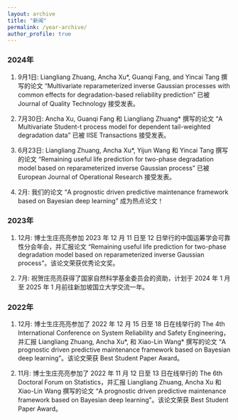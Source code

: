 ```yaml
---
layout: archive
title: "新闻"
permalink: /year-archive/
author_profile: true
---
```


### 2024年 

1. 9月1日: Liangliang Zhuang, Ancha Xu\*, Guanqi Fang, and Yincai Tang 撰写的论文 “Multivariate reparameterized inverse Gaussian processes with common effects for degradation-based reliability prediction” 已被 Journal of Quality Technology 接受发表。

1. 7月30日: Ancha Xu, Guanqi Fang 和 Liangliang Zhuang\* 撰写的论文 “A Multivariate Student-t process model for dependent tail-weighted degradation data” 已被 IISE Transactions 接受发表。

1. 6月23日: Liangliang Zhuang, Ancha Xu\*, Yijun Wang 和 Yincai Tang 撰写的论文 “Remaining useful life prediction for two-phase degradation model based on reparameterized inverse Gaussian process” 已被 European Journal of Operational Research 接受发表。

1. 2月: 我们的论文 “A prognostic driven predictive maintenance framework based on Bayesian deep learning” 成为热点论文！

### 2023年

1. 12月: 博士生庄亮亮参加 2023 年 12 月 11 日至 12 日举行的中国运筹学会可靠性分会年会，并汇报论文 “Remaining useful life prediction for two-phase degradation model based on reparameterized inverse Gaussian process”。该论文荣获优秀论文奖。

1. 7月: 祝贺庄亮亮获得了国家自然科学基金委员会的资助，计划于 2024 年 1 月至 2025 年 1 月前往新加坡国立大学交流一年。

### 2022年

1. 12月: 博士生庄亮亮参加了 2022 年 12 月 15 日至 18 日在线举行的 The 4th International Conference on System Reliability and Safety Engineering，并汇报 Liangliang Zhuang, Ancha Xu\*, 和 Xiao-Lin Wang\* 撰写的论文 “A prognostic driven predictive maintenance framework based on Bayesian deep learning”。该论文荣获 Best Student Paper Award。

1. 11月: 博士生庄亮亮参加了 2022 年 11 月 12 日至 13 日在线举行的 The 6th Doctoral Forum on Statistics，并汇报 Liangliang Zhuang, Ancha Xu 和 Xiao-Lin Wang 撰写的论文 “A prognostic driven predictive maintenance framework based on Bayesian deep learning”。该论文荣获 Best Student Paper Award。





